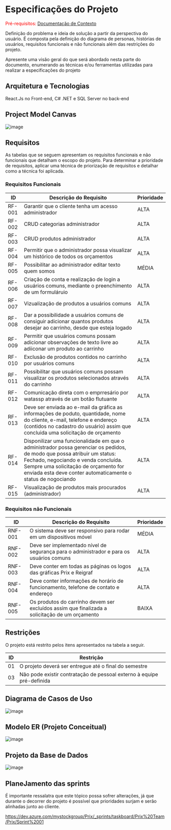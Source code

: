 # Especificações do Projeto

<span style="color:red">Pré-requisitos: <a href="1-Documentação de Contexto.md"> Documentação de Contexto</a></span>

Definição do problema e ideia de solução a partir da perspectiva do usuário. É composta pela definição do  diagrama de personas, histórias de usuários, requisitos funcionais e não funcionais além das restrições do projeto.

Apresente uma visão geral do que será abordado nesta parte do documento, enumerando as técnicas e/ou ferramentas utilizadas para realizar a especificações do projeto

## Arquitetura e Tecnologias

React.Js no Front-end, C# .NET e SQL Server no back-end

## Project Model Canvas

![image](https://github.com/ICEI-PUC-Minas-PMV-ADS/pmv-ads-2023-2-e5-proj-empext-t2-grupo-3-turma-2/assets/91069587/e6a71b97-cad5-465a-88f2-b5fc79bacb37)


## Requisitos

As tabelas que se seguem apresentam os requisitos funcionais e não funcionais que detalham o escopo do projeto. Para determinar a prioridade de requisitos, aplicar uma técnica de priorização de requisitos e detalhar como a técnica foi aplicada.

### Requisitos Funcionais

|ID    | Descrição do Requisito  | Prioridade |
|------|-----------------------------------------|----|
|RF-001| Garantir que o cliente tenha um acesso administrador | ALTA | 
|RF-002| CRUD categorias administrador   | ALTA |
|RF-003| CRUD produtos administrador | ALTA |
|RF-004| Permitir que o administrador possa visualizar um histórico de todos os orçamentos   | ALTA |
|RF-005| Possibilitar ao administrador editar texto quem somos  | MÉDIA |
|RF-006| Criação de conta e realização de login a usuários comuns, mediante o preenchimento de um formuláruio  | ALTA |
|RF-007| Vizualização de produtos a usuários comuns | ALTA |
|RF-008| Dar a possibilidade a usuários comuns de consiguir adicionar quantos produtos desejar ao carrinho, desde que esteja logado | ALTA |
|RF-009| Permitir que usuários comuns possam adicionar observações de texto livre ao adiiconar um produto ao carrinho  | ALTA |
|RF-010| Exclusão de produtos contidos no carrinho por usuários comuns  | ALTA |
|RF-011| Possibilitar que usuários comuns possam visualizar os produtos selecionados através do carrinho  | ALTA |
|RF-012| Comunicação direta com o emprresário por watassp através de um botão flutuante  | ALTA |
|RF-013| Deve ser enviada ao e-mail da gráfica as informações de poduto, quantidade, nome do cliente, e-mail, telefone e endereço (contidos no cadastro do usuário) assim que concluida uma solicitação de orçamento  |  ALTA | 
|RF-014| Disponilizar uma funcionalidade em que o administrador possa gerenciar os pedidos, de modo que possa atribuir um status: Fechado, negociando e venda concluída. Sempre uma solicitação de orçamento for enviada esta deve conter automaticamente o status de nogociando  |  ALTA | 
|RF-015| Visualização de produtos mais procurados (administrador) |  ALTA | 


### Requisitos não Funcionais

|ID     | Descrição do Requisito  |Prioridade |
|-------|-------------------------|----|
|RNF-001| O sistema deve ser responsivo para rodar em um dispositivos móvel | MÉDIA | 
|RNF-002| Deve ser implementado nível de segurança para o administrador e para os usuários comuns |  ALTA |
|RNF-003| Deve conter em todas as páginas os logos das gráficas Prix e Reigraf |  ALTA |
|RNF-004| Deve conter informações de horário de funcionamento, telefone de contato e endereço |  ALTA |
|RNF-005| Os produtos do carrinho devem ser excluídos assim que finalizada a solicitação de um orçamento |  BAIXA |


## Restrições

O projeto está restrito pelos itens apresentados na tabela a seguir.

|ID| Restrição                                             |
|--|-------------------------------------------------------|
|01| O projeto deverá ser entregue até o final do semestre |
|03| Não pode existir contratação de pessoal externo à equipe pré-definida        |

## Diagrama de Casos de Uso

![image](https://github.com/ICEI-PUC-Minas-PMV-ADS/pmv-ads-2023-2-e5-proj-empext-t2-grupo-3-turma-2/assets/91069587/64776091-2e3d-440d-843a-350951a00096)


## Modelo ER (Projeto Conceitual)

![image](https://github.com/ICEI-PUC-Minas-PMV-ADS/pmv-ads-2023-2-e5-proj-empext-t2-grupo-3-turma-2/assets/91069587/54809372-2255-4ff3-be4c-09d2dbebe517)



## Projeto da Base de Dados

![image](https://github.com/ICEI-PUC-Minas-PMV-ADS/pmv-ads-2023-2-e5-proj-empext-t2-grupo-3-turma-2/assets/91069587/21910399-bdf3-4bd3-bd2b-0f907ee2c540)


## PlaneJamento das sprints

É importante ressalatra que este tópico possa sofrer alterações, já que durante o decorrer do projeto é possível que prioridades surjam e serão alinhadas junto ao cliente.

https://dev.azure.com/mystockgroup/Prix/_sprints/taskboard/Prix%20Team/Prix/Sprint%2001
